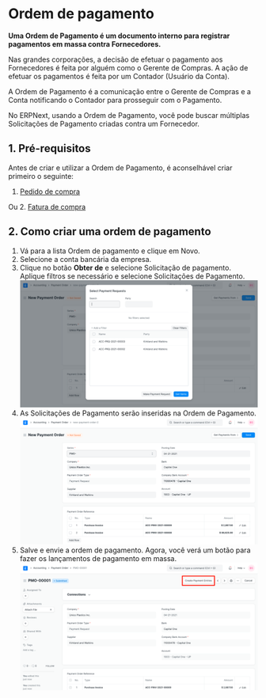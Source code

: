 # Ordem de pagamento



**Uma Ordem de Pagamento é um documento interno para registrar pagamentos em massa contra Fornecedores.**


Nas grandes corporações, a decisão de efetuar o pagamento aos Fornecedores é feita por alguém como o Gerente de Compras. A ação de efetuar os pagamentos é feita por um Contador (Usuário da Conta).


A Ordem de Pagamento é a comunicação entre o Gerente de Compras e a Conta notificando o Contador para prosseguir com o Pagamento.


No ERPNext, usando a Ordem de Pagamento, você pode buscar múltiplas Solicitações de Pagamento criadas contra um Fornecedor.


## 1. Pré-requisitos


Antes de criar e utilizar a Ordem de Pagamento, é aconselhável criar primeiro o seguinte:


1. [Pedido de compra](/docs/pt/buying/purchase-order)


Ou
2. [Fatura de compra](/docs/pt/accounts/purchase-invoice)


## 2. Como criar uma ordem de pagamento


1. Vá para a lista Ordem de pagamento e clique em Novo.
2. Selecione a conta bancária da empresa.
3. Clique no botão **Obter de** e selecione Solicitação de pagamento. Aplique filtros se necessário e selecione Solicitações de Pagamento.
![Busca de ordem de pagamento](/files/payment-order-fetch.png)
4. As Solicitações de Pagamento serão inseridas na Ordem de Pagamento.
![Busca de ordem de pagamento](/files/payment-order.png)
5. Salve e envie a ordem de pagamento. Agora, você verá um botão para fazer os lançamentos de pagamento em massa.
![Busca de ordem de pagamento](/files/payment-order-submit.png)



